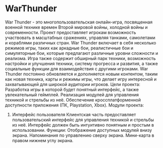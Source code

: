 # WarThunder
War Thunder - это многопользовательская онлайн-игра, посвященная военной технике времен Второй мировой войны, холодной войны и современности. Проект предоставляет игрокам возможность участвовать в масштабных сражениях, управляя танками, самолетами и кораблями различных стран. War Thunder включает в себя несколько режимов игры, таких как аркадные бои, реалистичные бои и симуляторные бои, которые предлагают различные уровни сложности и реализма. Игра также содержит обширный парк техники, возможность настройки и улучшения техники, систему прогресса и развития, а также социальные функции для взаимодействия с другими игроками. War Thunder постоянно обновляется и дополняется новым контентом, таким как новая техника, карты и режимы игры, что делает игру интересной и захватывающей для широкой аудитории игроков.
Цели проекта: Разработка игры в которой будет понятный интерфейс, а также увлекательный геймплей. Реализация модулей для управления техникой и стрельбы из неё. Обеспечение кроссплатформенной доступности приложения (ПК, Playstation, Xbox).
Модули проекта:
1. Интерфейс пользователя
Клиентская часть предоставляет пользовательский интерфейс для управления техникой и стрельбы из неё. Интерфейс должен быть интуитивно понятным и простым в использовании.
Функции:
Отображение доступных модулей внизу экрана. Напоминания по управлению сверху экрана. Мини-карта в правом нижнем углу экрана.
